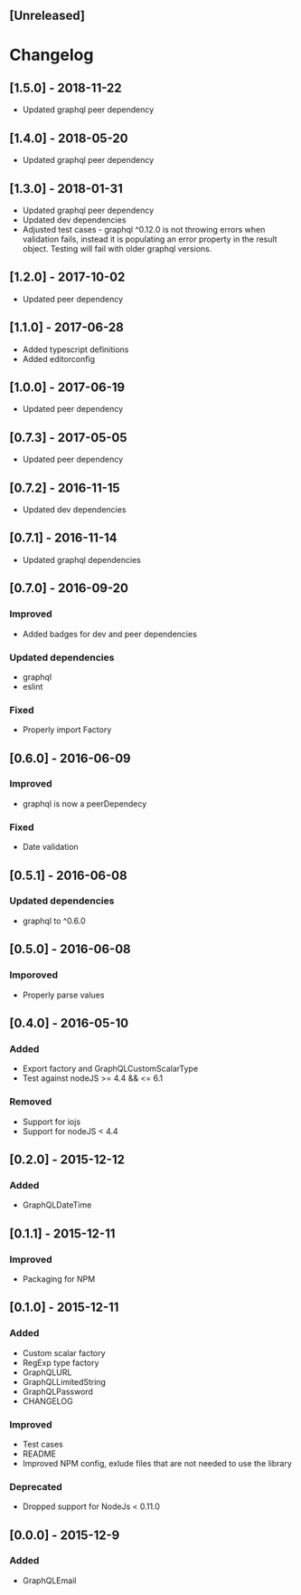 ## [Unreleased]
# Changelog

## [1.5.0] - 2018-11-22
- Updated graphql peer dependency

## [1.4.0] - 2018-05-20
- Updated graphql peer dependency

## [1.3.0] - 2018-01-31
- Updated graphql peer dependency
- Updated dev dependencies
- Adjusted test cases - graphql ^0.12.0 is not throwing errors when validation fails, instead it is populating an error property in the result object. Testing will fail with older graphql versions.

## [1.2.0] - 2017-10-02
- Updated peer dependency

## [1.1.0] - 2017-06-28
- Added typescript definitions
- Added editorconfig

## [1.0.0] - 2017-06-19
- Updated peer dependency

## [0.7.3] - 2017-05-05
- Updated peer dependency

## [0.7.2] - 2016-11-15
- Updated dev dependencies

## [0.7.1] - 2016-11-14
- Updated graphql dependencies

## [0.7.0] - 2016-09-20
### Improved
- Added badges for dev and peer dependencies

### Updated dependencies
- graphql
- eslint

### Fixed
- Properly import Factory

## [0.6.0] - 2016-06-09
### Improved
- graphql is now a peerDependecy

### Fixed
- Date validation

## [0.5.1] - 2016-06-08
### Updated dependencies
- graphql to ^0.6.0

## [0.5.0] - 2016-06-08
### Imporoved
- Properly parse values

## [0.4.0] - 2016-05-10
### Added
- Export factory and GraphQLCustomScalarType
- Test against nodeJS >= 4.4 && <= 6.1

### Removed
- Support for iojs
- Support for nodeJS < 4.4

## [0.2.0] - 2015-12-12
### Added
- GraphQLDateTime

## [0.1.1] - 2015-12-11
### Improved
- Packaging for NPM

## [0.1.0] - 2015-12-11
### Added
- Custom scalar factory
- RegExp type factory
- GraphQLURL
- GraphQLLimitedString
- GraphQLPassword
- CHANGELOG

### Improved
- Test cases
- README
- Improved NPM config, exlude files that are not needed to use the library

### Deprecated
- Dropped support for NodeJs < 0.11.0

## [0.0.0] - 2015-12-9
### Added
- GraphQLEmail
